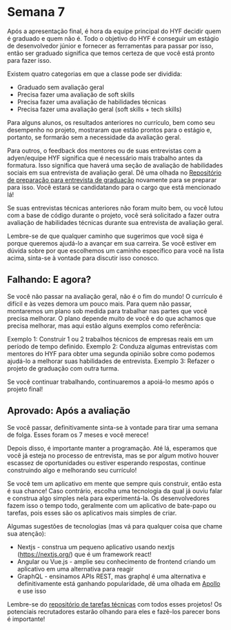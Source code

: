 # Semana 7

Após a apresentação final, é hora da equipe principal do HYF decidir quem é graduado e quem não é. Todo o objetivo do HYF é conseguir um estágio de desenvolvedor júnior e fornecer as ferramentas para passar por isso, então ser graduado significa que temos certeza de que você está pronto para fazer isso.

Existem quatro categorias em que a classe pode ser dividida:

- Graduado sem avaliação geral
- Precisa fazer uma avaliação de soft skills
- Precisa fazer uma avaliação de habilidades técnicas
- Precisa fazer uma avaliação geral (soft skills + tech skills)

Para alguns alunos, os resultados anteriores no currículo, bem como seu desempenho no projeto, mostraram que estão prontos para o estágio e, portanto, se formarão sem a necessidade da avaliação geral.

Para outros, o feedback dos mentores ou de suas entrevistas com a adyen/equipe HYF significa que é necessário mais trabalho antes da formatura. Isso significa que haverá uma seção de avaliação de habilidades sociais em sua entrevista de avaliação geral. Dê uma olhada no [Repositório de preparação para entrevista de graduação](https://github.com/HackYourFuture/interviewpreparation/blob/main/graduation_Interviews.md) novamente para se preparar para isso. Você estará se candidatando para o cargo que está mencionado lá!

Se suas entrevistas técnicas anteriores não foram muito bem, ou você lutou com a base de código durante o projeto, você será solicitado a fazer outra avaliação de habilidades técnicas durante sua entrevista de avaliação geral.

Lembre-se de que qualquer caminho que sugerimos que você siga é porque queremos ajudá-lo a avançar em sua carreira. Se você estiver em dúvida sobre por que escolhemos um caminho específico para você na lista acima, sinta-se à vontade para discutir isso conosco.

## Falhando: E agora?

Se você não passar na avaliação geral, não é o fim do mundo! O currículo é difícil e às vezes demora um pouco mais. Para quem não passar, montaremos um plano sob medida para trabalhar nas partes que você precisa melhorar. O plano depende muito de você e do que achamos que precisa melhorar, mas aqui estão alguns exemplos como referência:

Exemplo 1: Construir 1 ou 2 trabalhos técnicos de empresas reais em um período de tempo definido.
Exemplo 2: Conduza algumas entrevistas com mentores do HYF para obter uma segunda opinião sobre como podemos ajudá-lo a melhorar suas habilidades de entrevista.
Exemplo 3: Refazer o projeto de graduação com outra turma.

Se você continuar trabalhando, continuaremos a apoiá-lo mesmo após o projeto final!

## Aprovado: Após a avaliação

Se você passar, definitivamente sinta-se à vontade para tirar uma semana de folga. Esses foram os 7 meses e você merece!

Depois disso, é importante manter a programação. Até lá, esperamos que você já esteja no processo de entrevista, mas se por algum motivo houver escassez de oportunidades ou estiver esperando respostas, continue construindo algo e melhorando seu currículo!

Se você tem um aplicativo em mente que sempre quis construir, então esta é sua chance! Caso contrário, escolha uma tecnologia da qual já ouviu falar e construa algo simples nela para experimentá-la. Os desenvolvedores fazem isso o tempo todo, geralmente com um aplicativo de bate-papo ou tarefas, pois esses são os aplicativos mais simples de criar.

Algumas sugestões de tecnologias (mas vá para qualquer coisa que chame sua atenção):

- Nextjs - construa um pequeno aplicativo usando nextjs (https://nextjs.org/) que é um framework react!
- Angular ou Vue.js - amplie seu conhecimento de frontend criando um aplicativo em uma alternativa para reagir
- GraphQL - ensinamos APIs REST, mas graphql é uma alternativa e definitivamente está ganhando popularidade, dê uma olhada em [Apollo](https://www.apollographql.com/docs/react/) e use isso

Lembre-se do [repositório de tarefas técnicas](https://github.com/HackYourFuture/ta_guidelines) com todos esses projetos! Os potenciais recrutadores estarão olhando para eles e fazê-los parecer bons é importante!
